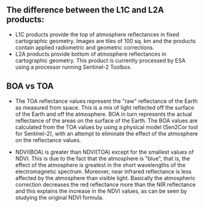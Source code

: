 ## The difference between the L1C and L2A products:
* L1C products provide the top of atmosphere reflectances in fixed cartographic geometry. Images are tiles of 100 sq. km and the products contain applied radiometric and geometric corrections.
* L2A products provide bottom of atmosphere reflectances in cartographic geometry. This product is currently processed by ESA using a processor running Sentinel-2 Toolbox.

## BOA vs TOA
 * The TOA reflectance values represent the "raw" reflectance of the Earth as measured from space. This is a mix of light reflected off the surface of the Earth and off the atmosphere. BOA in turn represents the actual reflectance of the areas on the surface of the Earth. The BOA values are calculated from the TOA values by using a physical model (Sen2Cor tool for Sentinel-2), with an attempt to eliminate the effect of the atmosphere on the reflectance values.
 
 * NDVI(BOA) is greater than NDVI(TOA) except for the smallest values of NDVI. This is due to the fact that the atmosphere is "blue", that is, the effect of the atmosphere is greatest in the short wavelengths of the electromagnetic spectrum. Moreover, near infrared reflectance is less affected by the atmosphere than visible light. Basically the atmospheric correction decreases the red reflectance more than the NIR reflectance and this explains the increase in the NDVI values, as can be seen by studying the original NDVI formula.
